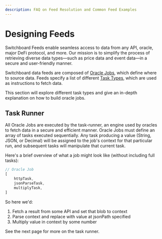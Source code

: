 ```yaml
---
description: FAQ on Feed Resolution and Common Feed Examples
---
```


# Designing Feeds

Switchboard Feeds enable seamless access to data from any API, oracle, major DeFi protocol, and more. Our mission is to simplify the process of retrieving diverse data types—such as price data and event data—in a secure and user-friendly manner.

Switchboard data feeds are composed of [Oracle Jobs](https://protos.docs.switchboard.xyz/protos/OracleJob), which define where to source data. Feeds specify a list of different [Task Types](https://protos.docs.switchboard.xyz/protos/Task),  which are used as instructions to fetch data.&#x20;

This section will explore different task types and give an in-depth explanation on how to build oracle jobs.&#x20;

## Task Runner

All Oracle Jobs are executed by the task-runner, an engine used by oracles to fetch data in a secure and efficient manner. Oracle Jobs must define an array of tasks executed sequentially. Any task producing a value (String, JSON, or Decimal) will be assigned to the job's context for that particular run, and subsequent tasks will manipulate that current task.&#x20;

Here's a brief overview of what a job might look like (without including full tasks):

```typescript
// Oracle Job
[
    httpTask,
    jsonParseTask,
    multiplyTask, 
]
```

So here we'd:&#x20;

1. Fetch a result from some API and set that blob to context
2. Parse context and replace with value at jsonPath specified
3. Multiply value in context by some number



See the next page for more on the task runner.
